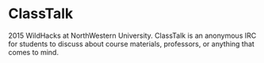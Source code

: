 # ClassTalk
2015 WildHacks at NorthWestern University. 
ClassTalk is an anonymous IRC for students to discuss about course materials, professors, or anything that comes to mind.
